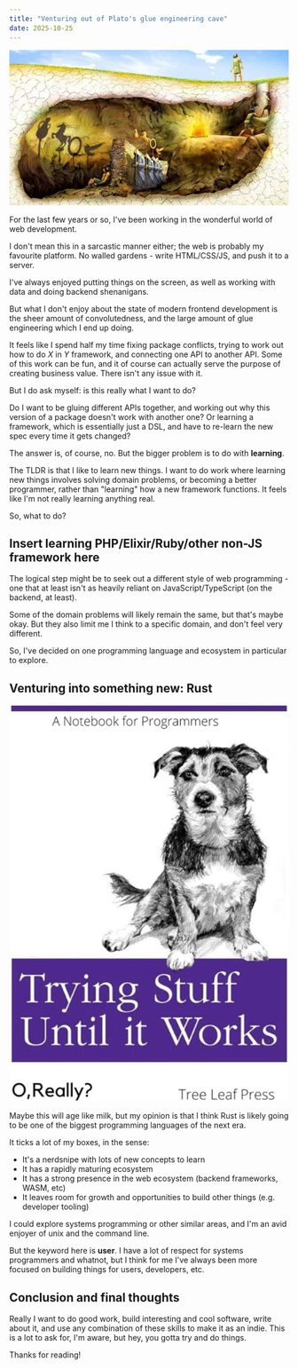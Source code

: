 ```yaml
---
title: "Venturing out of Plato's glue engineering cave"
date: 2025-10-25
---
```


![](../assets/venturing-out-of-platos-cave/cover.jpg)

For the last few years or so, I've been working in the wonderful world of web development.

I don't mean this in a sarcastic manner either; the web is probably my favourite platform. No walled gardens - write HTML/CSS/JS, and push it to a server.

I've always enjoyed putting things on the screen, as well as working with data and doing backend shenanigans.

But what I don't enjoy about the state of modern frontend development is the sheer amount of convolutedness, and the large amount of glue engineering which I end up doing.

It feels like I spend half my time fixing package conflicts, trying to work out how to do *X* in *Y* framework, and connecting one API to another API. Some of this work can be fun, and it of course can actually serve the purpose of creating business value. There isn't any issue with it.

But I do ask myself: is this really what I want to do?

Do I want to be gluing different APIs together, and working out why this version of a package doesn't work with another one? Or learning a framework, which is essentially just a DSL, and have to re-learn the new spec every time it gets changed?

The answer is, of course, no. But the bigger problem is to do with **learning**.

The TLDR is that I like to learn new things. I want to do work where learning new things involves solving domain problems, or becoming a better programmer, rather than "learning" how a new framework functions. It feels like I'm not really learning anything real.

So, what to do?

## Insert learning PHP/Elixir/Ruby/other non-JS framework here

The logical step might be to seek out a different style of web programming - one that at least isn't as heavily reliant on JavaScript/TypeScript (on the backend, at least).

Some of the domain problems will likely remain the same, but that's maybe okay. But they also limit me I think to a specific domain, and don't feel very different.

So, I've decided on one programming language and ecosystem in particular to explore.

## Venturing into something new: Rust

![](../assets/venturing-out-of-platos-cave/meme.jpeg)

Maybe this will age like milk, but my opinion is that I think Rust is likely going to be one of the biggest programming languages of the next era.

It ticks a lot of my boxes, in the sense:
- It's a nerdsnipe with lots of new concepts to learn
- It has a rapidly maturing ecosystem
- It has a strong presence in the web ecosystem (backend frameworks, WASM, etc)
- It leaves room for growth and opportunities to build other things (e.g. developer tooling)

I could explore systems programming or other similar areas, and I'm an avid enjoyer of unix and the command line.

But the keyword here is **user**. I have a lot of respect for systems programmers and whatnot, but I think for me I've always been more focused on building things for users, developers, etc.

## Conclusion and final thoughts

Really I want to do good work, build interesting and cool software, write about it, and use any combination of these skills to make it as an indie. This is a lot to ask for, I'm aware, but hey, you gotta try and do things.

Thanks for reading!

